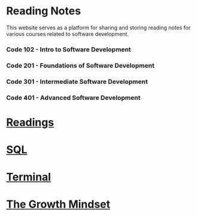 # Reading Notes

This website serves as a platform for sharing and storing reading notes for various courses related to software development.
### Code 102 - Intro to Software Development

### Code 201 - Foundations of Software Development

### Code 301 - Intermediate Software Development

### Code 401 - Advanced Software Development

# [Readings](Reading.md)

# [SQL](SQL.md)

# [Terminal](CommanLine.md)

# [The Growth Mindset](theGrowthMindset.md)
